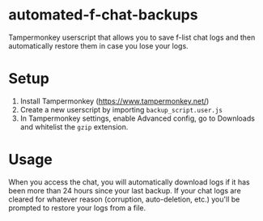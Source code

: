 # automated-f-chat-backups
Tampermonkey userscript that allows you to save f-list chat logs and then automatically restore them in case you lose your logs.

# Setup
1. Install Tampermonkey (https://www.tampermonkey.net/)
3. Create a new userscript by importing `backup_script.user.js`
4. In Tampermonkey settings, enable Advanced config, go to Downloads and whitelist the `gzip` extension.

# Usage
When you access the chat, you will automatically download logs if it has been more than 24 hours since your last backup.
If your chat logs are cleared for whatever reason (corruption, auto-deletion, etc.) you'll be prompted to restore your logs from a file.
